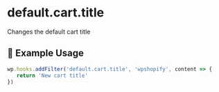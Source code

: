 # default.cart.title

Changes the default cart title

## 🎯 Example Usage

```js
wp.hooks.addFilter('default.cart.title', 'wpshopify', content => {
   return 'New cart title'
})
```
